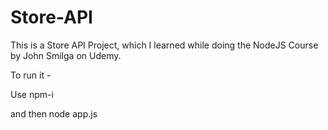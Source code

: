 # Store-API

This is a Store API Project, which I learned while doing the NodeJS Course by John Smilga on Udemy.

To run it -

Use npm-i

and then node app.js
